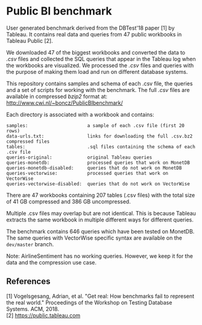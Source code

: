 # Public BI benchmark

User generated benchmark derived from the DBTest'18 paper [1] by Tableau. It contains real data and queries from 47 public workbooks in Tableau Public [2].

We downloaded 47 of the biggest workbooks and converted the data to *.csv* files and collected the SQL queries that appear in the Tableau log when the workbooks are visualized. We processed the *.csv* files and queries with the purpose of making them load and run on different database systems.

This repository contains samples and schema of each .csv file, the queries and a set of scripts for working with the benchmark. The full *.csv* files are available in compressed *bzip2* format at: http://www.cwi.nl/~boncz/PublicBIbenchmark/

Each directory is associated with a workbook and contains:
```
samples:                      a sample of each .csv file (first 20 rows)
data-urls.txt:                links for downloading the full .csv.bz2 compressed files
tables:                       .sql files containing the schema of each .csv file
queries-original:             original Tableau queries
queries-monetdb:              processed queries that work on MonetDB
queries-monetdb-disabled:     queries that do not work on MonetDB
queries-vectorwise:           processed queries that work on VectorWise
queries-vectorwise-disabled:  queries that do not work on VectorWise
```

There are 47 workbooks containing 207 tables (.csv files) with the total size of 41 GB compressed and 386 GB uncompressed.

Multiple .csv files may overlap but are not identical. This is because Tableau
extracts the same workbook in multiple different ways for different queries.

The benchmark contains 646 queries which have been tested on MonetDB. The same queries with VectorWise specific syntax are available on the `dev/master` branch.

Note: AirlineSentiment has no working queries. However, we keep it for the data and the compression use case.

## References

[1] Vogelsgesang, Adrian, et al. "Get real: How benchmarks fail to represent the real world." Proceedings of the Workshop on Testing Database Systems. ACM, 2018.\
[2] https://public.tableau.com
